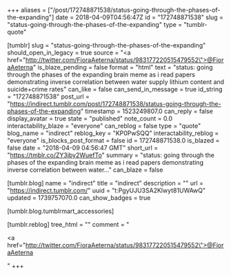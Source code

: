 +++
aliases = ["/post/172748871538/status-going-through-the-phases-of-the-expanding"]
date = 2018-04-09T04:56:47Z
id = "172748871538"
slug = "status-going-through-the-phases-of-the-expanding"
type = "tumblr-quote"

[tumblr]
slug = "status-going-through-the-phases-of-the-expanding"
should_open_in_legacy = true
source = "<a href=\"http://twitter.com/FioraAeterna/status/983177220515479552\">@FioraAeterna</a>"
is_blaze_pending = false
format = "html"
text = "status: going through the phases of the expanding brain meme as i read papers demonstrating inverse correlation between water supply lithium content and suicide+crime rates"
can_like = false
can_send_in_message = true
id_string = "172748871538"
post_url = "https://indirect.tumblr.com/post/172748871538/status-going-through-the-phases-of-the-expanding"
timestamp = 1523249807.0
can_reply = false
display_avatar = true
state = "published"
note_count = 0.0
interactability_blaze = "everyone"
can_reblog = false
type = "quote"
blog_name = "indirect"
reblog_key = "KP0PwSQQ"
interactability_reblog = "everyone"
is_blocks_post_format = false
id = 172748871538.0
is_blazed = false
date = "2018-04-09 04:56:47 GMT"
short_url = "https://tmblr.co/ZY3jby2WuefTo"
summary = "status: going through the phases of the expanding brain meme as i read papers demonstrating inverse correlation between water..."
can_blaze = false

[tumblr.blog]
name = "indirect"
title = "indirect"
description = ""
url = "https://indirect.tumblr.com/"
uuid = "t:PgyUJU3SA2Klwyt81UWAwQ"
updated = 1739757070.0
can_show_badges = true

[tumblr.blog.tumblrmart_accessories]

[tumblr.reblog]
tree_html = ""
comment = "<p><a href=\"http://twitter.com/FioraAeterna/status/983177220515479552\">@FioraAeterna</a></p>"
+++
